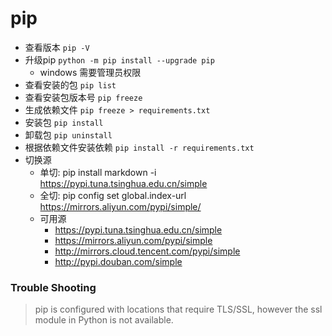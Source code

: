 # pip

- 查看版本 `pip -V`
- 升级pip `python -m pip install --upgrade pip` 
  * windows 需要管理员权限
- 查看安装的包 `pip list`
- 查看安装包版本号 `pip freeze`
- 生成依赖文件 `pip freeze > requirements.txt`
- 安装包 `pip install`
- 卸载包 `pip uninstall`
- 根据依赖文件安装依赖 `pip install -r requirements.txt`
- 切换源
  * 单切: pip install markdown -i https://pypi.tuna.tsinghua.edu.cn/simple
  * 全切: pip config set global.index-url https://mirrors.aliyun.com/pypi/simple/
  * 可用源
    - https://pypi.tuna.tsinghua.edu.cn/simple
    - https://mirrors.aliyun.com/pypi/simple
    - http://mirrors.cloud.tencent.com/pypi/simple
    - http://pypi.douban.com/simple




### Trouble Shooting 

> pip is configured with locations that require TLS/SSL, however the ssl module in Python is not available.